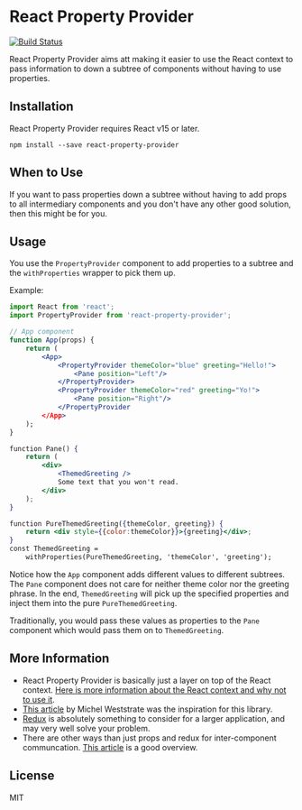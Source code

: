 # React Property Provider

[![Build Status](https://travis-ci.org/AlbinTheander/react-property-provider.svg?branch=master)](https://travis-ci.org/AlbinTheander/react-property-provider)

React Property Provider aims att making it easier to use the React context to
pass information to down a subtree of components without having to use properties.

## Installation
React Property Provider requires React v15 or later.
```
npm install --save react-property-provider
```

## When to Use

If you want to pass properties down a subtree without having to add props
to all intermediary components and you don't have any other good solution,
then this might be for you.

## Usage
You use the `PropertyProvider` component to add properties to a subtree and the
`withProperties` wrapper to pick them up.

Example:
```jsx
import React from 'react';
import PropertyProvider from 'react-property-provider';

// App component
function App(props) {
    return (
        <App>
            <PropertyProvider themeColor="blue" greeting="Hello!">
                <Pane position="Left"/>
            </PropertyProvider>
            <PropertyProvider themeColor="red" greeting="Yo!">
                <Pane position="Right"/>
            </PropertyProvider
        </App>
    );
}

function Pane() {
    return (
        <div>
            <ThemedGreeting />
            Some text that you won't read.
        </div>
    );
}

function PureThemedGreeting({themeColor, greeting}) {
    return <div style={{color:themeColor}}>{greeting}</div>;
}
const ThemedGreeting =
    withProperties(PureThemedGreeting, 'themeColor', 'greeting');
```

Notice how the `App` component adds different values to different subtrees.
The `Pane` component does not care for neither theme color nor the greeting
phrase. In the end, `ThemedGreeting` will pick up the specified properties
and inject them into the pure `PureThemedGreeting`.

Traditionally, you would pass these values as properties to the `Pane`
component which would pass them on to `ThemedGreeting`.

## More Information

* React Property Provider is basically just a layer on top of the React context. [Here is more information about the React context and why not to use it](https://facebook.github.io/react/docs/context.html).
* [This article](https://medium.com/@mweststrate/how-to-safely-use-react-context-b7e343eff076) by Michel Weststrate was the inspiration for this library.
* [Redux](https://github.com/reactjs/react-router-redux) is absolutely something to consider for a larger application, and may very well solve your problem.
* There are other ways than just props and redux for inter-component communcation. [This article](http://andrewhfarmer.com/component-communication/) is a good overview.

## License

MIT
